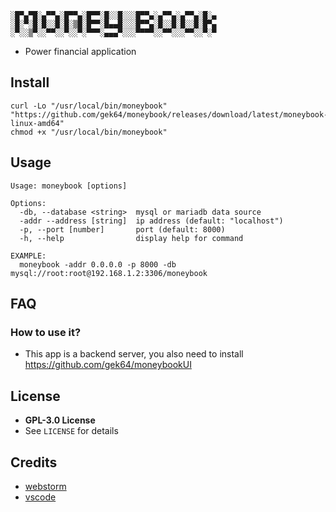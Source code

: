 ```
░█▀▄▀█░▄▀▀▄░█▀▀▄░█▀▀░█░░█░░░█▀▀▄░▄▀▀▄░▄▀▀▄░█░▄
░█░▀░█░█░░█░█░▒█░█▀▀░█▄▄█░░░█▀▀▄░█░░█░█░░█░█▀▄
░▀░░▒▀░░▀▀░░▀░░▀░▀▀▀░▄▄▄▀░░░▀▀▀▀░░▀▀░░░▀▀░░▀░▀
```

- Power financial application

## Install

```shell
curl -Lo "/usr/local/bin/moneybook" "https://github.com/gek64/moneybook/releases/download/latest/moneybook-linux-amd64"
chmod +x "/usr/local/bin/moneybook"
```

## Usage

```shell
Usage: moneybook [options]

Options:
  -db, --database <string>  mysql or mariadb data source     
  -addr --address [string]  ip address (default: "localhost")
  -p, --port [number]       port (default: 8000)
  -h, --help                display help for command

EXAMPLE:
  moneybook -addr 0.0.0.0 -p 8000 -db mysql://root:root@192.168.1.2:3306/moneybook
```

## FAQ

### How to use it?

- This app is a backend server, you also need to install https://github.com/gek64/moneybookUI

## License

- **GPL-3.0 License**
- See `LICENSE` for details

## Credits

- [webstorm](https://www.jetbrains.com/webstorm/)
- [vscode](https://code.visualstudio.com/)
